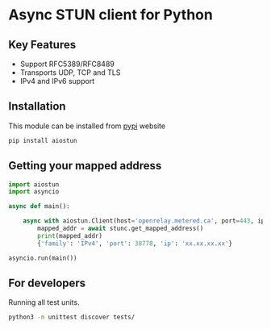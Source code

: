 # Async STUN client for Python

## Key Features

- Support RFC5389/RFC8489
- Transports UDP, TCP and TLS
- IPv4 and IPv6 support

## Installation

This module can be installed from [pypi](https://pypi.org/project/aiostun/) website

```python
pip install aiostun
```

## Getting your mapped address

```python
import aiostun
import asyncio

async def main():

    async with aiostun.Client(host='openrelay.metered.ca', port=443, ipproto=aiostun.TLS) as stunc:
        mapped_addr = await stunc.get_mapped_address()
        print(mapped_addr)
        {'family': 'IPv4', 'port': 38778, 'ip': 'xx.xx.xx.xx'}

asyncio.run(main())
```

## For developers

Running all test units.

```bash
python3 -m unittest discover tests/
```